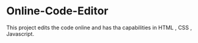 # Online-Code-Editor

This project edits the code online and has tha capabilities in HTML , CSS , Javascript.
